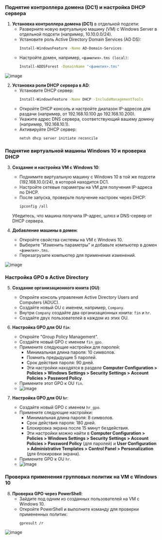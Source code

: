 ### Поднятие контроллера домена (DC1) и настройка DHCP сервера

1. **Установка контроллера домена (DC1)** в отдельной подсети:
   - Разверните новую виртуальную машину (VM) с Windows Server в отдельной подсети (например, 10.10.0.0/24).
   - Установите роль Active Directory Domain Services (AD DS):
     ```bash
     Install-WindowsFeature -Name AD-Domain-Services
     ```
   - Настройте домен, например, `<фамилия>.tms (local)`:
     ```bash
     Install-ADDSForest -DomainName "<фамилия>.tms"
     ```
![image](https://github.com/user-attachments/assets/a01c22ee-bf9f-4390-a6b5-76f4e64f5185)


2. **Установка роли DHCP сервера в AD**:
   - Установите DHCP сервер:
     ```bash
     Install-WindowsFeature -Name DHCP -IncludeManagementTools
     ```
   - Откройте DHCP консоль и настройте диапазон IP-адресов для раздачи (например, от 192.168.10.100 до 192.168.10.200).
   - Укажите адрес DNS сервера, соответствующий вашему домену (например, 192.168.10.1).
   - Активируйте DHCP сервер:
     ```bash
     netsh dhcp server initiate reconcile
     ```

### Поднятие виртуальной машины Windows 10 и проверка DHCP

3. **Создание и настройка VM с Windows 10**:
   - Поднимите виртуальную машину с Windows 10 в той же подсети (192.168.10.0/24), в которой находится DC1.
   - Настройте сетевые параметры на VM для получения IP-адреса по DHCP.
   - После запуска, проверьте получение настроек через DHCP:
     ```bash
     ipconfig /all
     ```
   Убедитесь, что машина получила IP-адрес, шлюз и DNS-сервер от DHCP сервера.

4. **Добавление машины в домен**:
   - Откройте свойства системы на VM с Windows 10.
   - Выберите "Изменить параметры" и добавьте компьютер в домен `<фамилия>.tms`.
   - Перезагрузите компьютер для применения изменений.

![image](https://github.com/user-attachments/assets/d08ca4db-46b9-466c-b61e-1e17cc8e3ac3)

### Настройка GPO в Active Directory

5. **Создание организационного юнита (OU)**:
   - Откройте консоль управления Active Directory Users and Computers (ADUC).
   - Создайте новый OU с именем, например, `Company`.
   - Внутри `Company` создайте два организационных юнита: `fin` и `hr`.
   - Создайте двух пользователей в каждом из этих OU.

6. **Настройка GPO для OU `fin`**:
   - Откройте "Group Policy Management".
   - Создайте новый GPO с именем `fin_gpo`.
   - Примените следующие настройки для паролей:
     - Минимальная длина пароля: 10 символов.
     - Помнить предыдущие 5 паролей.
     - Срок действия пароля: 90 дней.
     - Эти настройки находятся в разделе **Computer Configuration > Policies > Windows Settings > Security Settings > Account Policies > Password Policy**.
   - Примените этот GPO к OU `fin`.
   - ![image](https://github.com/user-attachments/assets/99595f9f-2f2d-499d-beae-a8139336d636)


7. **Настройка GPO для OU `hr`**:
   - Создайте новый GPO с именем `hr_gpo`.
   - Примените следующие настройки:
     - Минимальная длина пароля: 8 символов.
     - Срок действия пароля: 180 дней.
     - Блокировка экрана после 15 минут бездействия.
     - Эти настройки можно найти в **Computer Configuration > Policies > Windows Settings > Security Settings > Account Policies > Password Policy** (для паролей) и **User Configuration > Administrative Templates > Control Panel > Personalization** (для блокировки экрана).
   - Примените GPO к OU `hr`.
   - ![image](https://github.com/user-attachments/assets/8e6a2a09-11fc-46f1-9abd-1550dd717717)


### Проверка применения групповых политик на VM с Windows 10

8. **Проверка GPO через PowerShell**:
   - Зайдите под одним из созданных пользователей на VM с Windows 10.
   - Откройте PowerShell и выполните команду для проверки примененных политик:
     ```bash
     gpresult /r
     ```
 ![image](https://github.com/user-attachments/assets/7eab2112-0df0-4689-86a2-84f88d78c4c8)


